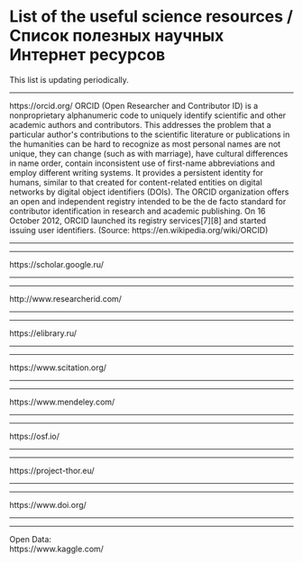 # List of the useful science resources / Список полезных научных Интернет ресурсов

This list is updating periodically. 

<hr>
https://orcid.org/
ORCID (Open Researcher and Contributor ID) is a nonproprietary alphanumeric code to uniquely identify scientific and other academic authors and contributors. This addresses the problem that a particular author's contributions to the scientific literature or publications in the humanities can be hard to recognize as most personal names are not unique, they can change (such as with marriage), have cultural differences in name order, contain inconsistent use of first-name abbreviations and employ different writing systems. It provides a persistent identity for humans, similar to that created for content-related entities on digital networks by digital object identifiers (DOIs).
The ORCID organization offers an open and independent registry intended to be the de facto standard for contributor identification in research and academic publishing. On 16 October 2012, ORCID launched its registry services[7][8] and started issuing user identifiers. (Source: https://en.wikipedia.org/wiki/ORCID)
<hr>

<hr>
https://scholar.google.ru/
<hr>
<hr>
http://www.researcherid.com/
<hr>
<hr>
https://elibrary.ru/
<hr>
<hr>
https://www.scitation.org/
<hr>
<hr>
https://www.mendeley.com/
<hr>
<hr>
https://osf.io/
<hr>
<hr>
https://project-thor.eu/
<hr>
<hr>
https://www.doi.org/
<hr>
<hr>
Open Data:<br>
https://www.kaggle.com/
